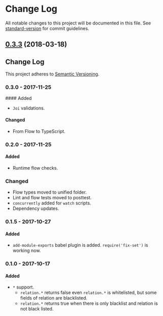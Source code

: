 # Change Log

All notable changes to this project will be documented in this file. See [standard-version](https://github.com/conventional-changelog/standard-version) for commit guidelines.

<a name="0.3.3"></a>
## [0.3.3](https://github.com/ozum/allowed-fields/compare/v0.3.2...v0.3.3) (2018-03-18)



<!-- Titles: Added, Changed, Deprecated, Removed, Fixed, Security -->

## Change Log

This project adheres to [Semantic Versioning](http://semver.org/).

### 0.3.0 - 2017-11-25

#### Added

* `Joi` validations.

#### Changed

* From Flow to TypeScript.

### 0.2.0 - 2017-11-25

#### Added

* Runtime flow checks.

### Changed

* Flow types moved to unified folder.
* Lint and flow tests moved to posttest.
* `concurrently` added for `watch` scripts.
* Dependency updates.

### 0.1.5 - 2017-10-27

#### Added

* `add-module-exports` babel plugin is added. `require('fix-set')` is working now.


### 0.1.0 - 2017-10-17

#### Added

* `*` support.
  * `relation.*` returns false even `relation.*` is whitelisted, but some fields of relation are blacklisted.
  * `relation.*` returns true when there is only blacklist and relation is not black listed.
